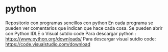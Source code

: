 # python
Repositorio con programas sencillos con python
En cada programa se pueden ver comentarios que indican que hace cada cosa. 
Se pueden abrir con Python IDLE o Visual sutdio code 
Para descargar python : https://www.python.org/downloads/
Para descargar visual sutdio code: https://code.visualstudio.com/download
